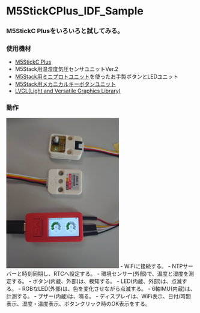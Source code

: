 # M5StickCPlus_IDF_Sample

### M5StickC Plusをいろいろと試してみる。

### 使用機材
- [M5StickC Plus](https://www.switch-science.com/products/6470)
- M5Stack用温湿度気圧センサユニットVer.2
- [M5Stack用ミニプロトユニット](https://www.switch-science.com/collections/m5stack/products/6557)を使ったお手製ボタンとLEDユニット
- [M5Stack用メカニカルキーボタンユニット](M5Stack用メカニカルキーボタンユニット)
- [LVGL(Light and Versatile Graphics Library)](https://lvgl.io/)

### 動作
<img src="images/all0.png" width="300px">
- WiFiに接続する。
- NTPサーバーと時刻同期し、RTCへ設定する。
- 環境センサー(外部)で、温度と湿度を測定する。
- ボタン(内蔵、外部)は、検知する。
- LED(内蔵、外部)は、点滅する。
- RGBなLED(外部)は、色を変化させながら点滅する。
- 6軸IMU(内蔵)は、計測する。
- ブザー(内蔵)は、鳴る。
- ディスプレイは、WiFi表示、日付/時間表示、湿度・温度表示、ボタンクリック時のOK表示をする。
